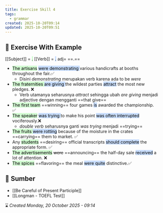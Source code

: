 ```yaml
---
title: Exercise Skill 4
tags:
  - grammar
created: 2025-10-20T09:14
updated: 2025-10-20T09:51
---
```

## 💪 Exercise With Example
[[Subject]] =  <mark style="background: #BBFABBA6;">.</mark>  [[Verb]] = <mark style="background: #ADCCFFA6;">.</mark> adj= ==.==  

- <mark style="background: #BBFABBA6;">The artisans</mark> <mark style="background: #ADCCFFA6;">were demonstrating </mark>various handicrafts at booths throughout the fair.✅ 
	- Disini *demonstrating* merupakan verb karena ada to be *were*
- <mark style="background: #BBFABBA6;">The fraternities </mark><mark style="background: #ADCCFFA6;"> are giving </mark>the wildest parties <mark style="background: #ADCCFFA6;">attract</mark> the most new pledges. ❌
	- Verb utamanya seharusnya *attract* sehingga ubah *are giving* menjadi adjective dengan mengganti ==that give==
- <mark style="background: #BBFABBA6;">The first team</mark> ==winning== four games <mark style="background: #ADCCFFA6;">is</mark> awarded the championship. ✅
- <mark style="background: #BBFABBA6;">The speaker</mark> <mark style="background: #ADCCFFA6;">was trying </mark>to make his point <mark style="background: #ADCCFFA6;">was often interrupted</mark> vociferously.❌
	- *double verb* seharusnya ganti *was trying* menjadi ==trying==
- <mark style="background: #BBFABBA6;">The fruits </mark><mark style="background: #ADCCFFA6;">were rotting</mark> because of the moisture in the crates ==carrying== them to market. ✅
- Any <mark style="background: #BBFABBA6;">students</mark> ==desiring== official transcripts  <mark style="background: #ADCCFFA5;">should complete</mark> the appropriate form. ✅
- <mark style="background: #BBFABBA6;">The advertisements</mark> ~~were~~ ==announcing== the half-day sale <mark style="background: #ADCCFFA6;">received</mark> a lot of attention. ❌
- <mark style="background: #BBFABBA6;">The spices</mark> ==flavoring== the meal <mark style="background: #ADCCFFA6;">were quite</mark> distinctive.✅

## 🔗 Sumber
- [[Be Careful of Present Participle]]
- [[Longman - TOEFL Test]]

⌛ *Created Monday, 20 October 2025 - 09:14*